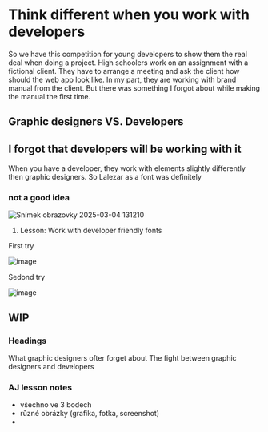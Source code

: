 # Think different when you work with developers

So we have this competition for young developers to show them the real deal when doing a project. High schoolers work on an assignment with a fictional client. They have to arrange a meeting and ask the client how should the web app look like.
In my part, they are working with brand manual from the client. But there was something I forgot about while making the manual the first time.

## Graphic designers VS. Developers

## I forgot that developers will be working with it
When you have a developer, they work with elements slightly differently then graphic designers. So Lalezar as a font was definitely
### not a good idea

![Snímek obrazovky 2025-03-04 131210](https://github.com/user-attachments/assets/be2022c7-bd06-46a8-b070-83914022e6a5)
1. Lesson: Work with developer friendly fonts

First try

![image](https://github.com/user-attachments/assets/5b0fd2c5-c895-4b02-90f7-6180016d8b76)

Sedond try

![image](https://github.com/user-attachments/assets/ce428af9-7485-48d2-ae90-f8c01ed4c025)

## WIP
### Headings
What graphic designers ofter forget about
The fight between graphic designers and developers

### AJ lesson notes
- všechno ve 3 bodech
- různé obrázky (grafika, fotka, screenshot)
- 
